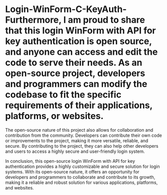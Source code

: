 # Login-WinForm-C-KeyAuth-Furthermore, I am proud to share that this login WinForm with API for key authentication is open source, and anyone can access and edit the code to serve their needs. As an open-source project, developers and programmers can modify the codebase to fit the specific requirements of their applications, platforms, or websites.

The open-source nature of this project also allows for collaboration and contribution from the community. Developers can contribute their own code or improvements to the project, making it more versatile, reliable, and secure. By contributing to the project, they can also help other developers and users to access a highly secure and user-friendly login system.

In conclusion, this open-source login WinForm with API for key authentication provides a highly customizable and secure solution for login systems. With its open-source nature, it offers an opportunity for developers and programmers to collaborate and contribute to its growth, making it a reliable and robust solution for various applications, platforms, and websites.
